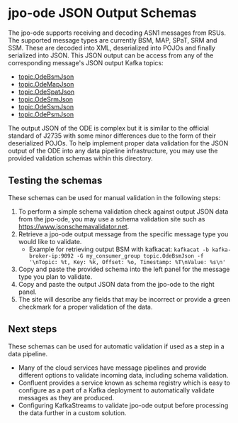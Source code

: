 # jpo-ode JSON Output Schemas

The jpo-ode supports receiving and decoding ASN1 messages from RSUs. The supported message types are currently BSM, MAP, SPaT, SRM and SSM. These are decoded into XML, deserialized into POJOs and finally serialized into JSON. This JSON output can be access from any of the corresponding message's JSON output Kafka topics:

- [topic.OdeBsmJson](../../jpo-ode-core/src/main/resources/schemas/schema-bsm.json)
- [topic.OdeMapJson](../../jpo-ode-core/src/main/resources/schemas/schema-map.json)
- [topic.OdeSpatJson](../../jpo-ode-core/src/main/resources/schemas/schema-spat.json)
- [topic.OdeSrmJson](../../jpo-ode-core/src/main/resources/schemas/schema-srm.json)
- [topic.OdeSsmJson](../../jpo-ode-core/src/main/resources/schemas/schema-ssm.json)
- [topic.OdePsmJson](../../jpo-ode-core/src/main/resources/schemas/schema-psm.json)

The output JSON of the ODE is complex but it is similar to the official standard of J2735 with some minor differences due to the form of their deserialized POJOs. To help implement proper data validation for the JSON output of the ODE into any data pipeline infrastructure, you may use the provided validation schemas within this directory.

## Testing the schemas
These schemas can be used for manual validation in the following steps:
1. To perform a simple schema validation check against output JSON data from the jpo-ode, you may use a schema validation site such as https://www.jsonschemavalidator.net. 
2. Retrieve a jpo-ode output message from the specific message type you would like to validate.
   - Example for retrieving output BSM with kafkacat: `kafkacat -b kafka-broker-ip:9092 -G my_consumer_group topic.OdeBsmJson -f '\nTopic: %t, Key: %k, Offset: %o, Timestamp: %T\nValue: %s\n'`
3. Copy and paste the provided schema into the left panel for the message type you plan to validate. 
4. Copy and paste the output JSON data from the jpo-ode to the right panel.
5. The site will describe any fields that may be incorrect or provide a green checkmark for a proper validation of the data.

## Next steps
These schemas can be used for automatic validation if used as a step in a data pipeline. 
- Many of the cloud services have message pipelines and provide different options to validate incoming data, including schema validation. 
- Confluent provides a service known as schema registry which is easy to configure as a part of a Kafka deployment to automatically validate messages as they are produced.
- Configuring KafkaStreams to validate jpo-ode output before processing the data further in a custom solution.